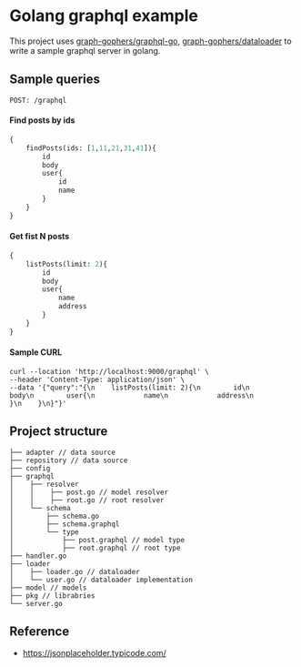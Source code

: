 # Golang graphql example
This project uses [graph-gophers/graphql-go](https://github.com/graph-gophers/graphql-go), [graph-gophers/dataloader](https://github.com/graph-gophers/dataloader) to write a sample graphql server in golang.

## Sample queries
`POST: /graphql`

#### Find posts by ids
```graphql
{
    findPosts(ids: [1,11,21,31,41]){
        id
        body
        user{
            id
            name
        }
    }
}
```

#### Get fist N posts
```graphql
{
    listPosts(limit: 2){
        id
        body
        user{
            name
            address
        }
    }
}
```

#### Sample CURL
```shell
curl --location 'http://localhost:9000/graphql' \
--header 'Content-Type: application/json' \
--data '{"query":"{\n    listPosts(limit: 2){\n        id\n        body\n        user{\n            name\n            address\n        }\n    }\n}"}'
```

## Project structure
```
├── adapter // data source
├── repository // data source
├── config
├── graphql
│    ├── resolver
│    │    ├── post.go // model resolver
│    │    ├── root.go // root resolver
│    └── schema
│        ├── schema.go
│        ├── schema.graphql
│        └── type
│            ├── post.graphql // model type
│            ├── root.graphql // root type
├── handler.go
├── loader
│    ├── loader.go // dataloader
│    └── user.go // dataloader implementation
├── model // models
├── pkg // librabries
└── server.go

```

## Reference
- https://jsonplaceholder.typicode.com/
